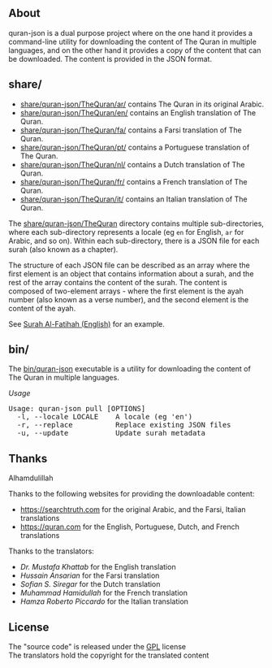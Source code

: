 ## About

quran-json is a dual purpose project where on the one hand it provides a
command-line utility for downloading the content of The Quran in multiple
languages, and on the other hand it provides a copy of the content that
can be downloaded. The content is provided in the JSON format.

## share/

* [share/quran-json/TheQuran/ar/](share/quran-json/TheQuran/ar/) contains The Quran in its original Arabic.
* [share/quran-json/TheQuran/en/](share/quran-json/TheQuran/en/) contains an English translation of The Quran.
* [share/quran-json/TheQuran/fa/](share/quran-json/TheQuran/fa/) contains a Farsi translation of The Quran.
* [share/quran-json/TheQuran/pt/](share/quran-json/TheQuran/pt/) contains a Portuguese translation of The Quran.
* [share/quran-json/TheQuran/nl/](share/quran-json/TheQuran/nl/) contains a Dutch translation of The Quran.
* [share/quran-json/TheQuran/fr/](share/quran-json/TheQuran/fr/) contains a French translation of The Quran.
* [share/quran-json/TheQuran/it/](share/quran-json/TheQuran/it/) contains an Italian translation of The Quran.

The
[share/quran-json/TheQuran](share/quran-json/TheQuran/)
directory contains multiple sub-directories, where each sub-directory represents
a locale (eg `en` for English, `ar` for Arabic, and  so on). Within each sub-directory,
there is a JSON file for each surah (also known as a chapter).

The structure of each JSON file can be described as an array where the first element is
an object that contains information about a surah, and the rest of the array contains
the content of the surah. The content is composed of two-element arrays - where the first
element is the ayah number (also known as a verse number), and the second element is the
content of the ayah.

See [Surah Al-Fatihah (English)](share/quran-json/TheQuran/en/1.json) for an example.

## bin/

The [bin/quran-json](bin/quran-json) executable is a utility for downloading
the content of The Quran in multiple languages.

*Usage*

<pre>
Usage: quran-json pull [OPTIONS]
  -l, --locale LOCALE    A locale (eg 'en')
  -r, --replace          Replace existing JSON files
  -u, --update           Update surah metadata
</pre>

## Thanks

Alhamdulillah

Thanks to the following websites for providing the downloadable content:

  * https://searchtruth.com for the original Arabic, and the Farsi, Italian translations
  * https://quran.com for the English, Portuguese, Dutch, and French translations

Thanks to the translators:

  * _Dr. Mustafa Khattab_ for the English translation
  * _Hussain Ansarian_ for the Farsi translation
  * _Sofian S. Siregar_ for the Dutch translation
  * _Muhammad Hamidullah_ for the French translation
  * _Hamza Roberto Piccardo_ for the Italian translation

## License

The "source code" is released under the [GPL](./LICENSE) license
<br>
The translators hold the copyright for the translated content
